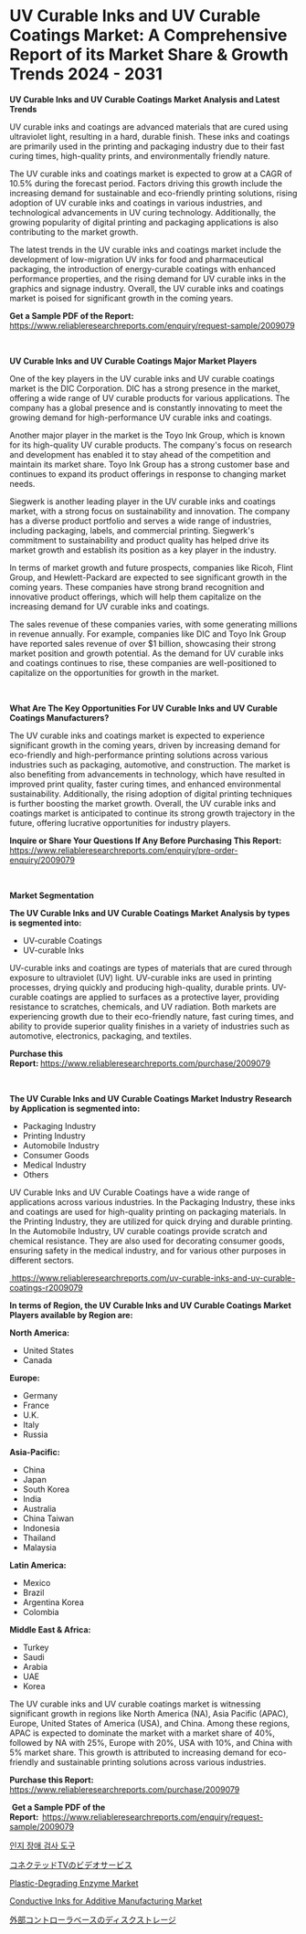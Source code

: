 <p><h1>UV Curable Inks and UV Curable Coatings Market: A Comprehensive Report of its Market Share & Growth Trends 2024 - 2031</h1></p><p><strong>UV Curable Inks and UV Curable Coatings Market Analysis and Latest Trends</strong></p>
<p><p>UV curable inks and coatings are advanced materials that are cured using ultraviolet light, resulting in a hard, durable finish. These inks and coatings are primarily used in the printing and packaging industry due to their fast curing times, high-quality prints, and environmentally friendly nature.</p><p>The UV curable inks and coatings market is expected to grow at a CAGR of 10.5% during the forecast period. Factors driving this growth include the increasing demand for sustainable and eco-friendly printing solutions, rising adoption of UV curable inks and coatings in various industries, and technological advancements in UV curing technology. Additionally, the growing popularity of digital printing and packaging applications is also contributing to the market growth.</p><p>The latest trends in the UV curable inks and coatings market include the development of low-migration UV inks for food and pharmaceutical packaging, the introduction of energy-curable coatings with enhanced performance properties, and the rising demand for UV curable inks in the graphics and signage industry. Overall, the UV curable inks and coatings market is poised for significant growth in the coming years.</p></p>
<p><strong>Get a Sample PDF of the Report:&nbsp;</strong> <a href="https://www.reliableresearchreports.com/enquiry/request-sample/2009079">https://www.reliableresearchreports.com/enquiry/request-sample/2009079</a></p>
<p>&nbsp;</p>
<p><strong>UV Curable Inks and UV Curable Coatings Major Market Players</strong></p>
<p><p>One of the key players in the UV curable inks and UV curable coatings market is the DIC Corporation. DIC has a strong presence in the market, offering a wide range of UV curable products for various applications. The company has a global presence and is constantly innovating to meet the growing demand for high-performance UV curable inks and coatings.</p><p>Another major player in the market is the Toyo Ink Group, which is known for its high-quality UV curable products. The company's focus on research and development has enabled it to stay ahead of the competition and maintain its market share. Toyo Ink Group has a strong customer base and continues to expand its product offerings in response to changing market needs.</p><p>Siegwerk is another leading player in the UV curable inks and coatings market, with a strong focus on sustainability and innovation. The company has a diverse product portfolio and serves a wide range of industries, including packaging, labels, and commercial printing. Siegwerk's commitment to sustainability and product quality has helped drive its market growth and establish its position as a key player in the industry.</p><p>In terms of market growth and future prospects, companies like Ricoh, Flint Group, and Hewlett-Packard are expected to see significant growth in the coming years. These companies have strong brand recognition and innovative product offerings, which will help them capitalize on the increasing demand for UV curable inks and coatings.</p><p>The sales revenue of these companies varies, with some generating millions in revenue annually. For example, companies like DIC and Toyo Ink Group have reported sales revenue of over $1 billion, showcasing their strong market position and growth potential. As the demand for UV curable inks and coatings continues to rise, these companies are well-positioned to capitalize on the opportunities for growth in the market.</p></p>
<p>&nbsp;</p>
<p><strong>What Are The Key Opportunities For UV Curable Inks and UV Curable Coatings Manufacturers?</strong></p>
<p><p>The UV curable inks and coatings market is expected to experience significant growth in the coming years, driven by increasing demand for eco-friendly and high-performance printing solutions across various industries such as packaging, automotive, and construction. The market is also benefiting from advancements in technology, which have resulted in improved print quality, faster curing times, and enhanced environmental sustainability. Additionally, the rising adoption of digital printing techniques is further boosting the market growth. Overall, the UV curable inks and coatings market is anticipated to continue its strong growth trajectory in the future, offering lucrative opportunities for industry players.</p></p>
<p><strong>Inquire or Share Your Questions If Any Before Purchasing This Report:</strong> <a href="https://www.reliableresearchreports.com/enquiry/pre-order-enquiry/2009079">https://www.reliableresearchreports.com/enquiry/pre-order-enquiry/2009079</a></p>
<p>&nbsp;</p>
<p><strong>Market Segmentation</strong></p>
<p><strong>The UV Curable Inks and UV Curable Coatings Market Analysis by types is segmented into:</strong></p>
<p><ul><li>UV-curable Coatings</li><li>UV-curable Inks</li></ul></p>
<p><p>UV-curable inks and coatings are types of materials that are cured through exposure to ultraviolet (UV) light. UV-curable inks are used in printing processes, drying quickly and producing high-quality, durable prints. UV-curable coatings are applied to surfaces as a protective layer, providing resistance to scratches, chemicals, and UV radiation. Both markets are experiencing growth due to their eco-friendly nature, fast curing times, and ability to provide superior quality finishes in a variety of industries such as automotive, electronics, packaging, and textiles.</p></p>
<p><strong>Purchase this Report:&nbsp;</strong><a href="https://www.reliableresearchreports.com/purchase/2009079">https://www.reliableresearchreports.com/purchase/2009079</a></p>
<p>&nbsp;</p>
<p><strong>The UV Curable Inks and UV Curable Coatings Market Industry Research by Application is segmented into:</strong></p>
<p><ul><li>Packaging Industry</li><li>Printing Industry</li><li>Automobile Industry</li><li>Consumer Goods</li><li>Medical Industry</li><li>Others</li></ul></p>
<p><p>UV Curable Inks and UV Curable Coatings have a wide range of applications across various industries. In the Packaging Industry, these inks and coatings are used for high-quality printing on packaging materials. In the Printing Industry, they are utilized for quick drying and durable printing. In the Automobile Industry, UV curable coatings provide scratch and chemical resistance. They are also used for decorating consumer goods, ensuring safety in the medical industry, and for various other purposes in different sectors.</p></p>
<p><a href="https://www.reliableresearchreports.com/uv-curable-inks-and-uv-curable-coatings-r2009079">&nbsp;https://www.reliableresearchreports.com/uv-curable-inks-and-uv-curable-coatings-r2009079</a></p>
<p><strong>In terms of Region, the UV Curable Inks and UV Curable Coatings Market Players available by Region are:</strong></p>
<p>
    <p> <strong> North America: </strong>
        <ul>
            <li>United States</li>
            <li>Canada</li>
        </ul>
        </p> 
    <p> <strong> Europe: </strong>
        <ul>
            <li>Germany</li>
            <li>France</li>
            <li>U.K.</li>
            <li>Italy</li>
            <li>Russia</li>
        </ul>
        </p> 
    <p> <strong> Asia-Pacific: </strong>
        <ul>
            <li>China</li>
            <li>Japan</li>
            <li>South Korea</li>
            <li>India</li>
            <li>Australia</li>
            <li>China Taiwan</li>
            <li>Indonesia</li>
            <li>Thailand</li>
            <li>Malaysia</li>
        </ul>
        </p> 
    <p> <strong> Latin America: </strong>
        <ul>
            <li>Mexico</li>
            <li>Brazil</li>
            <li>Argentina Korea</li>
            <li>Colombia</li>
        </ul>
        </p> 
    <p> <strong> Middle East & Africa: </strong>
        <ul>
            <li>Turkey</li>
            <li>Saudi</li>
            <li>Arabia</li>
            <li>UAE</li>
            <li>Korea</li>
        </ul>
    </p>
    </p>
<p><p>The UV curable inks and UV curable coatings market is witnessing significant growth in regions like North America (NA), Asia Pacific (APAC), Europe, United States of America (USA), and China. Among these regions, APAC is expected to dominate the market with a market share of 40%, followed by NA with 25%, Europe with 20%, USA with 10%, and China with 5% market share. This growth is attributed to increasing demand for eco-friendly and sustainable printing solutions across various industries.</p></p>
<p><strong>Purchase this Report: </strong><a href="https://www.reliableresearchreports.com/purchase/2009079">https://www.reliableresearchreports.com/purchase/2009079</a></p>
<p>&nbsp;<strong>Get a Sample PDF of the Report:&nbsp;&nbsp;</strong><a href="https://www.reliableresearchreports.com/enquiry/request-sample/2009079">https://www.reliableresearchreports.com/enquiry/request-sample/2009079</a></p>
<p><strong></strong></p>
<p><p><a href="https://github.com/puputanisa684/Market-Research-Report-List-1/blob/main/4802601145848.md">인지 장애 검사 도구</a></p><p><a href="https://github.com/LuzHills1972/Market-Research-Report-List-1/blob/main/5278179139509.md">コネクテッドTVのビデオサービス</a></p><p><a href="https://github.com/RichRobinson5/Market-Research-Report-List-5/blob/main/plastic-degrading-enzyme-market.md">Plastic-Degrading Enzyme Market</a></p><p><a href="https://github.com/gdfhhhj/Market-Research-Report-List-5/blob/main/conductive-inks-for-additive-manufacturing-market.md">Conductive Inks for Additive Manufacturing Market</a></p><p><a href="https://github.com/kegley4963/Market-Research-Report-List-1/blob/main/1393594139508.md">外部コントローラベースのディスクストレージ</a></p></p>
